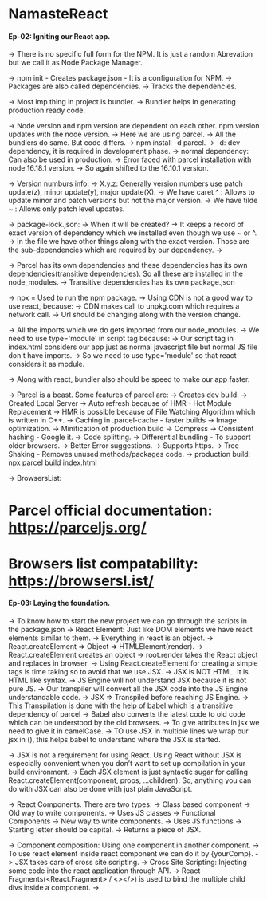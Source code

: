 # NamasteReact

#### Ep-02: Igniting our React app.

-> There is no specific full form for the NPM. It is just a random Abrevation but we call it as Node Package Manager.

-> npm init - Creates package.json - It is a configuration for NPM.
  -> Packages are also called dependencies.
  -> Tracks the dependencies.

-> Most imp thing in project is bundler.
  -> Bundler helps in generating production ready code.

-> Node version and npm version are dependent on each other. npm version updates with the node version.
-> Here we are using parcel.
  -> All the bundlers do same. But code differs.
  -> npm install -d parcel.
  -> -d: dev dependency, it is required in development phase.
  -> normal dependency: Can also be used in production.
  -> Error faced with parcel installation with node 16.18.1 version.
  -> So again shifted to the 16.10.1 version.

-> Version numburs info:
  -> X.y.z: Generally version numbers use patch update(z), minor update(y), major update(X).
  -> We have caret ^ : Allows to update minor and patch versions but not the major version.
  -> We have tilde ~ : Allows only patch level updates.

-> package-lock.json:
  -> When it will be created?
  -> It keeps a record of exact version of dependency which we installed even though we use ~ or ^.
  -> In the file we have other things along with the exact version. Those are the sub-dependencies which are required by our dependency.
  ->

-> Parcel has its own dependencies and these dependencies has its own dependencies(transitive dependencies).    So all these are installed in the node_modules.
-> Transitive dependencies has its own package.json

-> npx = Used to run the npm package.
-> Using CDN is not a good way to use react, because:
  -> CDN makes call to unpkg.com which requires a network call.
  -> Url should be changing along with the version change.

-> All the imports which we do gets imported from our node_modules.
-> We need to use type='module' in script tag because:
  -> Our script tag in index.html considers our app just as normal javascript file but normal JS file don't have imports.
  -> So we need to use type='module' so that react considers it as module.

-> Along with react, bundler also should be speed to make our app faster.

-> Parcel is a beast. Some features of parcel are:
  -> Creates dev build.
  -> Created Local Server
  -> Auto refresh because of HMR - Hot Module Replacement
  -> HMR is possible because of File Watching Algorithm which is written in C++.
  -> Caching in .parcel-cache - faster builds
  -> Image optimization.
  -> Minification of production build
  -> Compress
  -> Consistent hashing - Google it.
  -> Code splitting.
  -> Differential bundling - To support older browsers.
  -> Better Error suggestions.
  -> Supports https.
  -> Tree Shaking - Removes unused methods/packages code.
  -> production build: npx parcel build index.html

-> BrowsersList:

# Parcel official documentation: https://parceljs.org/
# Browsers list compatability: https://browsersl.ist/

#### Ep-03: Laying the foundation.

-> To know how to start the new project we can go through the scripts in the package.json
-> React Element: Just like DOM elements we have react elements similar to them.
-> Everything in react is an object.
  -> React.createElement => Object => HTMLElement(render).
  -> React.createElement creates an object
  -> root.render takes the React object and replaces in browser.
  -> Using React.createElement for creating a simple tags is time taking so to avoid that we use JSX.
  -> JSX is NOT HTML. It is HTML like syntax.
  -> JS Engine will not understand JSX because it is not pure JS.
  -> Our transpiler will convert all the JSX code into the JS Engine understandable code.
  -> JSX => Transpiled before reaching JS Engine.
  -> This Transpilation is done with the help of babel which is a transitive dependency of parcel
  -> Babel also converts the latest code to old code which can be understood by the old browsers.
  -> To give attributes in jsx we need to give it in camelCase.
  -> TO use JSX in multiple lines we wrap our jsx in (), this helps babel to understand where the JSX is started.

-> JSX is not a requirement for using React. Using React without JSX is especially convenient when you don’t want to set up compilation in your build environment.
-> Each JSX element is just syntactic sugar for calling React.createElement(component, props, ...children). So, anything you can do with JSX can also be done with just plain JavaScript.

->  React Components. There are two types:
  -> Class based component
    -> Old way to write components.
    -> Uses JS classes
  -> Functional Components
    -> New way to write components.
    -> Uses JS functions
    -> Starting letter should be capital.
    -> Returns a piece of JSX.

-> Component composition: Using one component in another component.
-> To use react element inside react component we can do it by {yourComp}.
-> JSX takes care of cross site scripting.
-> Cross Site Scripting: Injecting some code into the react application through API.
-> React Fragments(<React.Fragment> / <></>) is used to bind the multiple child divs inside a component.
->


